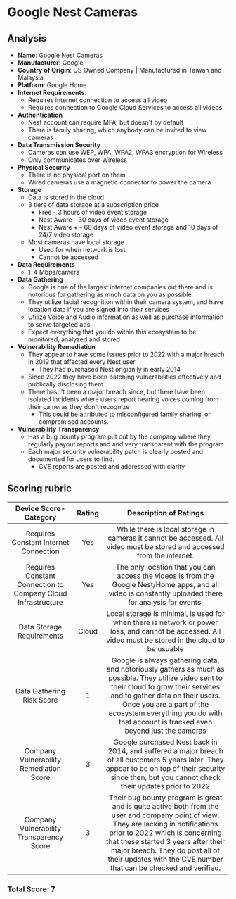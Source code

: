 # Google Nest Cameras
## Analysis
- **Name**: Google Nest Cameras
- **Manufacturer**: Google
- **Country of Origin**: US Owned Company | Manufactured in Taiwan and Malaysia
- **Platform**: Google Home
- **Internet Requirements**:
    - Requires internet connection to access all video
    - Requires connection to Google Cloud Services to access all videos
- **Authentication**
    - Nest account can require MFA, but doesn't by default
    - There is family sharing, which anybody can be invited to view cameras
- **Data Transmission Security**
    - Cameras can use WEP, WPA, WPA2, WPA3 encryption for Wireless
    - Only communicates over Wireless
- **Physical Security**
    - There is no physical port on them
    - Wired cameras use a magnetic connector to power the camera
- **Storage**
    - Data is stored in the cloud
    - 3 tiers of data storage at a subscription price
        - Free - 3 hours of video event storage
        - Nest Aware - 30 days of video event storage
        - Nest Aware + - 60 days of video event storage and 10 days of 24/7 video storage
    - Most cameras have local storage
        - Used for when network is lost
        - Cannot be accessed
- **Data Requirements**
    - 1-4 Mbps/camera
- **Data Gathering**
  - Google is one of the largest internet companies out there and is notorious for gathering as much data on you as possible
  - They utilize facial recognition within their camera system, and have location data if you are signed into their services
  - Utilize Voice and Audio information as well as purchase information to serve targeted ads
  - Expect everything that you do within this ecosystem to be monitored, analyzed and stored
- **Vulnerability Remediation**
  - They appear to have some issues prior to 2022 with a major breach in 2019 that affected every Nest user
    - They had purchased Nest origianlly in early 2014
  - Since 2022 they have been patching vulnerabilities effectively and publically disclosing them
  - There hasn't been a major breach since, but there have been isolated incidents where users report hearing voices coming from their cameras they don't recognize
    - This could be attributed to misconfigured family sharing, or compromised accounts.
- **Vulnerability Transparency**
  - Has a bug bounty program put out by the company where they regularly payout reports and and very transparent with the program
  - Each major security vulnerability patch is clearly posted and documented for users to find.
    - CVE reports are posted and addressed with clarity

## Scoring rubric
| Device Score-Category |  Rating | Description of Ratings | 
| :---: | :---: | :---: | 
| Requires Constant Internet Connection | Yes | While there is local storage in cameras it cannot be accessed.  All video must be stored and accessed from the internet. |
| Requires Constant Connection to Company Cloud Infrastructure | Yes | The only location that you can access the videos is from the Google Nest/Home apps, and all video is constantly uploaded there for analysis for events. |
| Data Storage Requirements | Cloud | Local storage is minimal, is used for when there is network or power loss, and cannot be accessed.  All video must be stored in the cloud to be usuable |
| Data Gathering Risk Score | 1 | Google is always gathering data, and notoriously gathers as much as possible.  They utilize video sent to their cloud to grow their services and to gather data on their users.  Once you are a part of the ecosystem everything you do with that account is tracked even beyond just the cameras |
| Company Vulnerability Remediation Score | 3 | Google purchased Nest back in 2014, and suffered a major breach of all customers 5 years later.  They appear to be on top of their security since then, but you cannot check their updates prior to 2022 |
| Company Vulnerability Transparency Score | 3 | Their bug bounty program is great and is quite active both from the user and company point of view.  They are lacking in notifications prior to 2022 which is concerning that these started 3 years after their major breach.  They do post all of their updates with the CVE number that can be checked and verified. | 

### Total Score: 7